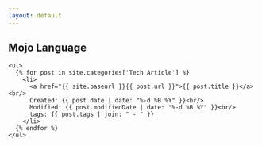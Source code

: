 ```yaml
---
layout: default
---
```

<div id="indexPageContent">
  <div id="articles">
    <h2>Mojo Language</h2>

    <ul>
      {% for post in site.categories['Tech Article'] %}
        <li>
          <a href="{{ site.baseurl }}{{ post.url }}">{{ post.title }}</a><br/>
          Created: {{ post.date | date: "%-d %B %Y" }}<br/>
          Modified: {{ post.modifiedDate | date: "%-d %B %Y" }}<br/>
          tags: {{ post.tags | join: " - " }}
        </li>
      {% endfor %}
    </ul>
  </div>

</div>
